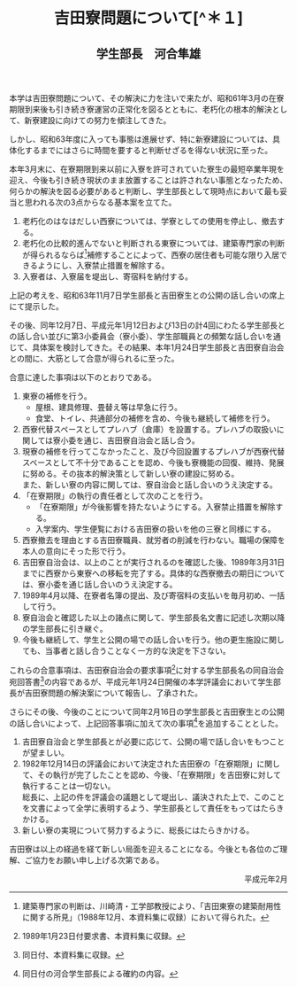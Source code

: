 <header>
<h1 class="title">吉田寮問題について[^＊１]</h1>
<h2 class="author">学生部長　河合隼雄</h2>
</header>

[^＊１]: 学生部長名全学公開文書。1989年2月付だが、実際には3月に入ってから出されたもの。

本学は吉田寮問題について、その解決に力を注いで来たが、昭和61年3月の在寮期限到来後も引き続き寮運営の正常化を図るとともに、老朽化の根本的解決として、新寮建設に向けての努力を傾注してきた。

しかし、昭和63年度に入っても事態は進展せず、特に新寮建設については、具体化するまでにはさらに時間を要すると判断せざるを得ない状況に至った。

本年3月末に、在寮期限到来以前に入寮を許可されていた寮生の最短卒業年現を迎え、今後も引き続き現状のまま放置することは許されない事態となったため、何らかの解決を図る必要があると判断し、学生部長として現時点において最も妥当と思われる次の3点からなる基本案を立てた。

1. 老朽化のはなはだしい西寮については、学寮としての使用を停止し、撤去する。
2. 老朽化の比較的進んでないと判断される東寮については、建築専門家の判断が得られるならば[^＊２]補修することによって、西寮の居住者も可能な限り入居できるようにし、入寮禁止措置を解除する。
3. 入寮者は、入寮届を堤出し、寄宿料を納付する。

[^＊２]: 建築専門家の判断は、川崎清・工学部教授により、「吉田東寮の建築耐用性に関する所見」（1988年12月、本資料集に収録）において得られた。

上記の考えを、昭和63年11月7日学生部長と吉田寮生との公開の話し合いの席上にて提示した。

その後、同年12月7日、平成元年1月12日および13日の計4回にわたる学生部長との話し合い並びに第3小委員会（寮小委）、学生部職員との頻繁な話し合いを通じて、具体案を検討してきた。その結果、本年1月24日学生部長と吉田寮自治会との間に、大筋として合意が得られるに至った。

合意に達した事項は以下のとおりである。

1. 東寮の補修を行う。
    * 屋根、建具修理、畳替え等は早急に行う。
    * 食堂、トイレ、共通部分の補修を含め、今後も継続して補修を行う。
2. 西寮代替スペースとしてプレハブ（倉庫）を設置する。プレハブの取扱いに関しては寮小委を通じ、吉田寮自治会と話し合う。
3. 現寮の補修を行ってこなかったこと、及び今回設置するプレハブが西寮代替スペースとして不十分であることを認め、今後も寮機能の回復、維持、発展に努める。その抜本的解決策として新しい寮の建設に努める。  
また、新しい寮の内容に関しては、寮自治会と話し合いのうえ決定する。
4. 「在寮期限」の執行の責任者として次のことを行う。
    * 「在寮期限」が今後影響を持たないようにする。入寮禁止措置を解除する。
    * 入学案内、学生便覧における吉田寮の扱いを他の三寮と同様にする。
5. 西寮撤去を理由とする吉田寮職員、就労者の削減を行わない。職場の保障を本人の意向にそった形で行う。
6. 吉田寮自治会は、以上のことが実行されるのを確認した後、1989年3月31日までに西寮から東寮への移転を完了する。具体的な西寮撤去の期日については、寮小委を通じ話し合いのうえ決定する。
7. 1989年4月以降、在寮者名簿の提出、及び寄宿料の支払いを毎月初め、一括して行う。
8. 寮自治会と確認した以上の諸点に関して、学生部長名文書に記述し次期以降の学生部長に引き継ぐ。
9. 今後も継続して、学生と公開の場での話し合いを行う。他の更生施設に関しても、当事者と話し合うことなく一方的な決定を下さない。

これらの合意事項は、吉田寮自治会の要求事項[^＊３]に対する学生部長名の同自治会宛回答書[^＊４]の内容であるが、平成元年1月24日開催の本学評議会において学生部長が吉田寮問題の解決案について報告し、了承された。

[^＊３]: 1989年1月23日付要求書、本資料集に収録。
[^＊４]: 同日付、本資料集に収録。

さらにその後、今後のことについて同年2月16日の学生部長と吉田寮生との公開の話し合いによって、上記回答事項に加えて次の事項[^＊５]を追加することとした。

[^＊５]: 同日付の河合学生部長による確約の内容。

1. 吉田寮自治会と学生部長とが必要に応じて、公開の場で話し合いをもつことが望ましい。
2. 1982年12月14日の評議会において決定された吉田寮の「在寮期限」に関して、その執行が完了したことを認め、今後、「在寮期限」を吉田寮に対して執行することは一切ない。  
総長に、上記の件を評議会の議題として堤出し、議決された上で、このことを文書によって全学に表明するよう、学生部長として責任をもってはたらきかける。
3. 新しい寮の実現について努力するように、総長にはたらきかける。

吉田寮は以上の経過を経て新しい局面を迎えることになる。今後とも各位のご理解、ご協力をお願い申し上げる次第である。

<p style="text-align:right;">平成元年2月</p>